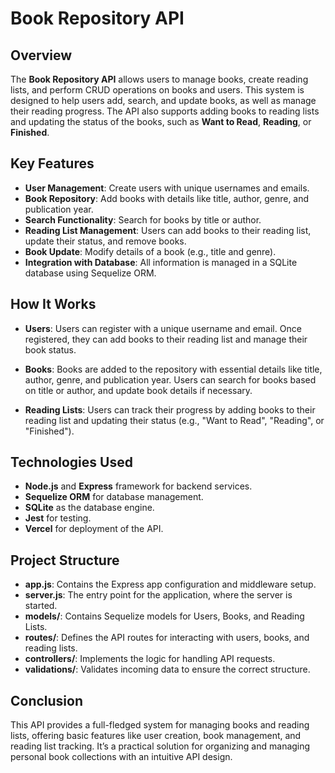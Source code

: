 # Book Repository API

## Overview

The **Book Repository API** allows users to manage books, create reading lists, and perform CRUD operations on books and users. This system is designed to help users add, search, and update books, as well as manage their reading progress. The API also supports adding books to reading lists and updating the status of the books, such as **Want to Read**, **Reading**, or **Finished**.

## Key Features

- **User Management**: Create users with unique usernames and emails.
- **Book Repository**: Add books with details like title, author, genre, and publication year.
- **Search Functionality**: Search for books by title or author.
- **Reading List Management**: Users can add books to their reading list, update their status, and remove books.
- **Book Update**: Modify details of a book (e.g., title and genre).
- **Integration with Database**: All information is managed in a SQLite database using Sequelize ORM.

## How It Works

- **Users**: Users can register with a unique username and email. Once registered, they can add books to their reading list and manage their book status.
- **Books**: Books are added to the repository with essential details like title, author, genre, and publication year. Users can search for books based on title or author, and update book details if necessary.

- **Reading Lists**: Users can track their progress by adding books to their reading list and updating their status (e.g., "Want to Read", "Reading", or "Finished").

## Technologies Used

- **Node.js** and **Express** framework for backend services.
- **Sequelize ORM** for database management.
- **SQLite** as the database engine.
- **Jest** for testing.
- **Vercel** for deployment of the API.

## Project Structure

- **app.js**: Contains the Express app configuration and middleware setup.
- **server.js**: The entry point for the application, where the server is started.
- **models/**: Contains Sequelize models for Users, Books, and Reading Lists.
- **routes/**: Defines the API routes for interacting with users, books, and reading lists.
- **controllers/**: Implements the logic for handling API requests.
- **validations/**: Validates incoming data to ensure the correct structure.

## Conclusion

This API provides a full-fledged system for managing books and reading lists, offering basic features like user creation, book management, and reading list tracking. It’s a practical solution for organizing and managing personal book collections with an intuitive API design.
